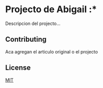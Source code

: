 # Projecto de Abigail :*

Descripcion del projecto...

## Contributing
Aca agregan el articulo original o el projecto

## License
[MIT](https://choosealicense.com/licenses/mit/)

